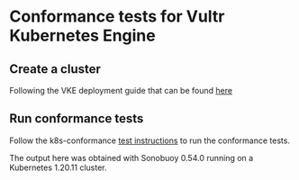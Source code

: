 # Conformance tests for Vultr Kubernetes Engine

## Create a cluster

Following the VKE deployment guide that can be found [here](https://www.vultr.com/docs/vultr-kubernetes-engine#How_to_Deploy_a_VKE_Cluster)


## Run conformance tests

Follow the k8s-conformance
[test instructions](https://github.com/cncf/k8s-conformance/blob/master/instructions.md#running)
to run the conformance tests.

The output here was obtained with Sonobuoy 0.54.0 running on a Kubernetes 1.20.11 cluster.
